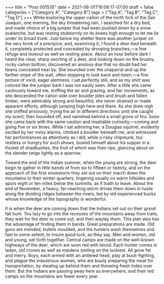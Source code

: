 +++
title = "Post 001535"
date = 2021-06-01T16:08:17-07:00
draft = false
categories = ["Category A", "Category B"]
tags = ["Tag A", "Tag B", "Tag C", "Tag D"]
+++
While exploring the upper cañon of the north fork of the San Joaquin, one evening, the sky threatening rain, I searched for a dry bed, and made choice of a big juniper that had been pushed down by a snow avalanche, but was resting stubbornly on its knees high enough to let me lie under its broad trunk. Just below my shelter there was another juniper on the very brink of a precipice, and, examining it, I found a deer-bed beneath it, completely protected and concealed by drooping branches,—a fine refuge and lookout as well as resting-place. About an hour before dark I heard the clear, sharp snorting of a deer, and looking down on the brushy, rocky cañon bottom, discovered an anxious doe that no doubt had her fawns concealed near by. She bounded over the chaparral and up the farther slope of the wall, often stopping to look back and listen,—a fine picture of vivid, eager alertness. I sat perfectly still, and as my shirt was colored like the juniper bark I was not easily seen. After a little she came cautiously toward me, sniffing the air and grazing, and her movements, as she descended the cañon side over boulder piles and brush and fallen timber, were admirably strong and beautiful; she never strained or made apparent efforts, although jumping high here and there. As she drew nigh she sniffed anxiously, trying the air in different directions until she caught my scent; then bounded off, and vanished behind a small grove of firs. Soon she came back with the same caution and insatiable curiosity,—coming and going five or six times. While I sat admiring her, a Douglas squirrel, evidently excited by her noisy alarms, climbed a boulder beneath me, and witnessed her performances as attentively as I did, while a risky chipmunk, too restless or hungry for such shows, busied himself about his supper in a thicket of shadbushes, the fruit of which was then ripe, glancing about on the slender twigs lightly as a sparrow.

Toward the end of the Indian summer, when the young are strong, the deer begin to gather in little bands of from six to fifteen or twenty, and on the approach of the first snowstorm they set out on their march down the mountains to their winter quarters; lingering usually on warm hillsides and spurs eight or ten miles below the summits, as if loath to leave. About the end of November, a heavy, far-reaching storm drives them down in haste along the dividing ridges between the rivers, led by old experienced bucks whose knowledge of the topography is wonderful.

It is when the deer are coming down that the Indians set out on their grand fall hunt. Too lazy to go into the recesses of the mountains away from trails, they wait for the deer to come out, and then waylay them. This plan also has the advantage of finding them in bands. Great preparations are made. Old guns are mended, bullets moulded, and the hunters wash themselves and fast to some extent, to insure good luck, as they say. Men and women, old and young, set forth together. Central camps are made on the well-known highways of the deer, which are soon red with blood. Each hunter comes in laden, old crones as well as maidens smiling on the luckiest. All grow fat and merry. Boys, each armed with an antlered head, play at buck-fighting, and plague the industrious women, who are busily preparing the meat for transportation, by stealing up behind them and throwing fresh hides over them. But the Indians are passing away here as everywhere, and their red camps on the mountains are fewer every year.

